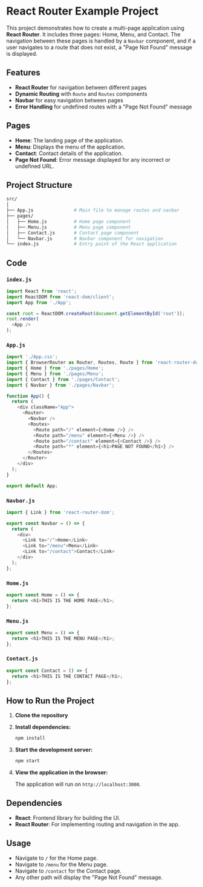 # React Router Example Project

This project demonstrates how to create a multi-page application using **React Router**. It includes three pages: Home, Menu, and Contact. The navigation between these pages is handled by a `Navbar` component, and if a user navigates to a route that does not exist, a "Page Not Found" message is displayed.

## Features

- **React Router** for navigation between different pages
- **Dynamic Routing** with `Route` and `Routes` components
- **Navbar** for easy navigation between pages
- **Error Handling** for undefined routes with a "Page Not Found" message

## Pages

- **Home**: The landing page of the application.
- **Menu**: Displays the menu of the application.
- **Contact**: Contact details of the application.
- **Page Not Found**: Error message displayed for any incorrect or undefined URL.

## Project Structure

```bash
src/
│
├── App.js               # Main file to manage routes and navbar
├── pages/
│   ├── Home.js          # Home page component
│   ├── Menu.js          # Menu page component
│   ├── Contact.js       # Contact page component
│   └── Navbar.js        # Navbar component for navigation
└── index.js             # Entry point of the React application
```

## Code

### `index.js`

```javascript
import React from 'react';
import ReactDOM from 'react-dom/client';
import App from './App';

const root = ReactDOM.createRoot(document.getElementById('root'));
root.render(
  <App />
);
```

### `App.js`

```javascript
import './App.css';
import { BrowserRouter as Router, Routes, Route } from 'react-router-dom';
import { Home } from './pages/Home';
import { Menu } from './pages/Menu';
import { Contact } from './pages/Contact';
import { Navbar } from './pages/Navbar';

function App() {
  return (
    <div className="App">
      <Router>
        <Navbar />
        <Routes>
          <Route path="/" element={<Home />} />
          <Route path="/menu" element={<Menu />} />
          <Route path="/contact" element={<Contact />} />
          <Route path="*" element={<h1>PAGE NOT FOUND</h1>} />
        </Routes>
      </Router>
    </div>
  );
}

export default App;
```

### `Navbar.js`

```javascript
import { Link } from 'react-router-dom';

export const Navbar = () => {
  return (
    <div>
      <Link to="/">Home</Link>
      <Link to="/menu">Menu</Link>
      <Link to="/contact">Contact</Link>
    </div>
  );
};
```

### `Home.js`

```javascript
export const Home = () => {
  return <h1>THIS IS THE HOME PAGE</h1>;
};
```

### `Menu.js`

```javascript
export const Menu = () => {
  return <h1>THIS IS THE MENU PAGE</h1>;
};
```

### `Contact.js`

```javascript
export const Contact = () => {
  return <h1>THIS IS THE CONTACT PAGE</h1>;
};
```

## How to Run the Project

1. **Clone the repository**

2. **Install dependencies:**

   ```bash
   npm install
   ```

3. **Start the development server:**

   ```bash
   npm start
   ```

4. **View the application in the browser:**

   The application will run on `http://localhost:3000`.

## Dependencies

- **React**: Frontend library for building the UI.
- **React Router**: For implementing routing and navigation in the app.

## Usage

- Navigate to `/` for the Home page.
- Navigate to `/menu` for the Menu page.
- Navigate to `/contact` for the Contact page.
- Any other path will display the "Page Not Found" message.